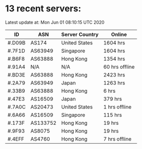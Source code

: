 # 13 recent servers:

Latest update at: Mon Jun 01 08:10:15 UTC 2020

| ID | ASN | Server Country | Online |
| -- | --- | -------------- | ------ |
| #.D09B | AS174 | United States | 1604 hrs |
| #.7F1D | AS63949 | Singapore | 1604 hrs |
| #.B6F8 | AS63888 | Hong Kong | 1354 hrs |
| #.91A4 | N/A | N/A | 60 hrs offline |
| #.BD3E | AS63888 | Hong Kong | 2423 hrs |
| #.2A79 | AS63949 | Japan | 1263 hrs |
| #.33B9 | AS63888 | Hong Kong | 6 hrs |
| #.47E3 | AS16509 | Japan | 379 hrs |
| #.7A0C | AS20473 | United States | 1 hrs offline |
| #.6A66 | AS16509 | Singapore | 115 hrs |
| #.173F | AS133752 | Hong Kong | 19 hrs |
| #.9F93 | AS8075 | Hong Kong | 19 hrs |
| #.4EFF | AS4760 | Hong Kong | 7 hrs offline |

